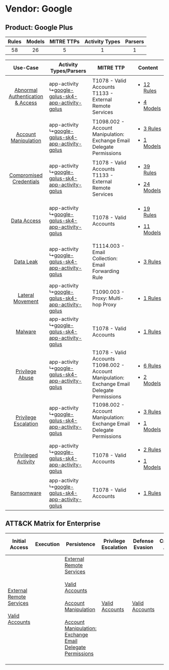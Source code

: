 Vendor: Google
==============
Product: Google Plus
--------------------
| Rules | Models | MITRE TTPs | Activity Types | Parsers |
|:-----:|:------:|:----------:|:--------------:|:-------:|
|  58   |   26   |     5      |       1        |    1    |

|    Use-Case    | Activity Types/Parsers    | MITRE TTP    | Content    |
|:----:| ---- | ---- | ---- |
| [Abnormal Authentication & Access](../../../UseCases/uc_abnormal_authentication_&_access.md) |  app-activity<br> ↳[google-gplus-sk4-app-activity-gplus](Ps/pC_googlegplussk4appactivitygplus.md)<br> | T1078 - Valid Accounts<br>T1133 - External Remote Services<br>    | [<ul><li>12 Rules</li></ul><ul><li>4 Models</li></ul>](RM/r_m_google_google_plus_Abnormal_Authentication_&_Access.md) |
|    [Account Manipulation](../../../UseCases/uc_account_manipulation.md)    |  app-activity<br> ↳[google-gplus-sk4-app-activity-gplus](Ps/pC_googlegplussk4appactivitygplus.md)<br> | T1098.002 - Account Manipulation: Exchange Email Delegate Permissions<br>    | [<ul><li>3 Rules</li></ul><ul><li>1 Models</li></ul>](RM/r_m_google_google_plus_Account_Manipulation.md)    |
|          [Compromised Credentials](../../../UseCases/uc_compromised_credentials.md)          |  app-activity<br> ↳[google-gplus-sk4-app-activity-gplus](Ps/pC_googlegplussk4appactivitygplus.md)<br> | T1078 - Valid Accounts<br>T1133 - External Remote Services<br>    | [<ul><li>39 Rules</li></ul><ul><li>24 Models</li></ul>](RM/r_m_google_google_plus_Compromised_Credentials.md)         |
|    [Data Access](../../../UseCases/uc_data_access.md)    |  app-activity<br> ↳[google-gplus-sk4-app-activity-gplus](Ps/pC_googlegplussk4appactivitygplus.md)<br> | T1078 - Valid Accounts<br>    | [<ul><li>19 Rules</li></ul><ul><li>11 Models</li></ul>](RM/r_m_google_google_plus_Data_Access.md)    |
|    [Data Leak](../../../UseCases/uc_data_leak.md)    |  app-activity<br> ↳[google-gplus-sk4-app-activity-gplus](Ps/pC_googlegplussk4appactivitygplus.md)<br> | T1114.003 - Email Collection: Email Forwarding Rule<br>    | [<ul><li>3 Rules</li></ul>](RM/r_m_google_google_plus_Data_Leak.md)    |
|    [Lateral Movement](../../../UseCases/uc_lateral_movement.md)    |  app-activity<br> ↳[google-gplus-sk4-app-activity-gplus](Ps/pC_googlegplussk4appactivitygplus.md)<br> | T1090.003 - Proxy: Multi-hop Proxy<br>    | [<ul><li>1 Rules</li></ul>](RM/r_m_google_google_plus_Lateral_Movement.md)    |
|    [Malware](../../../UseCases/uc_malware.md)    |  app-activity<br> ↳[google-gplus-sk4-app-activity-gplus](Ps/pC_googlegplussk4appactivitygplus.md)<br> | T1078 - Valid Accounts<br>    | [<ul><li>1 Rules</li></ul>](RM/r_m_google_google_plus_Malware.md)    |
|    [Privilege Abuse](../../../UseCases/uc_privilege_abuse.md)    |  app-activity<br> ↳[google-gplus-sk4-app-activity-gplus](Ps/pC_googlegplussk4appactivitygplus.md)<br> | T1078 - Valid Accounts<br>T1098.002 - Account Manipulation: Exchange Email Delegate Permissions<br> | [<ul><li>6 Rules</li></ul><ul><li>2 Models</li></ul>](RM/r_m_google_google_plus_Privilege_Abuse.md)    |
|    [Privilege Escalation](../../../UseCases/uc_privilege_escalation.md)    |  app-activity<br> ↳[google-gplus-sk4-app-activity-gplus](Ps/pC_googlegplussk4appactivitygplus.md)<br> | T1098.002 - Account Manipulation: Exchange Email Delegate Permissions<br>    | [<ul><li>3 Rules</li></ul><ul><li>1 Models</li></ul>](RM/r_m_google_google_plus_Privilege_Escalation.md)    |
|    [Privileged Activity](../../../UseCases/uc_privileged_activity.md)    |  app-activity<br> ↳[google-gplus-sk4-app-activity-gplus](Ps/pC_googlegplussk4appactivitygplus.md)<br> | T1078 - Valid Accounts<br>    | [<ul><li>2 Rules</li></ul><ul><li>1 Models</li></ul>](RM/r_m_google_google_plus_Privileged_Activity.md)    |
|    [Ransomware](../../../UseCases/uc_ransomware.md)    |  app-activity<br> ↳[google-gplus-sk4-app-activity-gplus](Ps/pC_googlegplussk4appactivitygplus.md)<br> | T1078 - Valid Accounts<br>    | [<ul><li>1 Rules</li></ul>](RM/r_m_google_google_plus_Ransomware.md)    |

ATT&CK Matrix for Enterprise
----------------------------
| Initial Access                                                                                                                                   | Execution | Persistence                                                                                                                                                                                                                                                                                                                                 | Privilege Escalation                                                | Defense Evasion                                                     | Credential Access | Discovery | Lateral Movement | Collection                                                                                                                                                            | Command and Control                                                                                                                       | Exfiltration | Impact |
| ------------------------------------------------------------------------------------------------------------------------------------------------ | --------- | ------------------------------------------------------------------------------------------------------------------------------------------------------------------------------------------------------------------------------------------------------------------------------------------------------------------------------------------- | ------------------------------------------------------------------- | ------------------------------------------------------------------- | ----------------- | --------- | ---------------- | --------------------------------------------------------------------------------------------------------------------------------------------------------------------- | ----------------------------------------------------------------------------------------------------------------------------------------- | ------------ | ------ |
| [External Remote Services](https://attack.mitre.org/techniques/T1133)<br><br>[Valid Accounts](https://attack.mitre.org/techniques/T1078)<br><br> |           | [External Remote Services](https://attack.mitre.org/techniques/T1133)<br><br>[Valid Accounts](https://attack.mitre.org/techniques/T1078)<br><br>[Account Manipulation](https://attack.mitre.org/techniques/T1098)<br><br>[Account Manipulation: Exchange Email Delegate Permissions](https://attack.mitre.org/techniques/T1098/002)<br><br> | [Valid Accounts](https://attack.mitre.org/techniques/T1078)<br><br> | [Valid Accounts](https://attack.mitre.org/techniques/T1078)<br><br> |                   |           |                  | [Email Collection](https://attack.mitre.org/techniques/T1114)<br><br>[Email Collection: Email Forwarding Rule](https://attack.mitre.org/techniques/T1114/003)<br><br> | [Proxy: Multi-hop Proxy](https://attack.mitre.org/techniques/T1090/003)<br><br>[Proxy](https://attack.mitre.org/techniques/T1090)<br><br> |              |        |